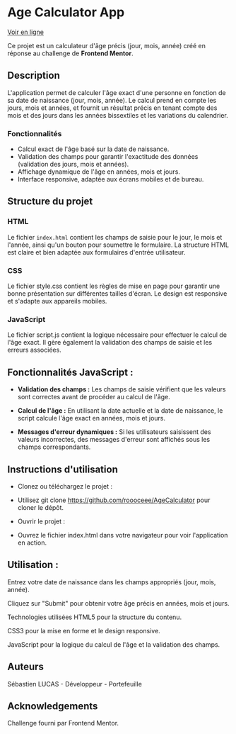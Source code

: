 # Age Calculator App

[Voir en ligne](https://roooceee.github.io/AgeCalculator/)

Ce projet est un calculateur d'âge précis (jour, mois, année) créé en réponse au challenge de **Frontend Mentor**.

## Description

L'application permet de calculer l'âge exact d'une personne en fonction de sa date de naissance (jour, mois, année). Le calcul prend en compte les jours, mois et années, et fournit un résultat précis en tenant compte des mois et des jours dans les années bissextiles et les variations du calendrier.

### Fonctionnalités

- Calcul exact de l'âge basé sur la date de naissance.
- Validation des champs pour garantir l'exactitude des données (validation des jours, mois et années).
- Affichage dynamique de l'âge en années, mois et jours.
- Interface responsive, adaptée aux écrans mobiles et de bureau.

## Structure du projet

### HTML

Le fichier `index.html` contient les champs de saisie pour le jour, le mois et l'année, ainsi qu'un bouton pour soumettre le formulaire. La structure HTML est claire et bien adaptée aux formulaires d'entrée utilisateur.

### CSS
Le fichier style.css contient les règles de mise en page pour garantir une bonne présentation sur différentes tailles d'écran. Le design est responsive et s'adapte aux appareils mobiles.

### JavaScript
Le fichier script.js contient la logique nécessaire pour effectuer le calcul de l'âge exact. Il gère également la validation des champs de saisie et les erreurs associées.

## Fonctionnalités JavaScript :

- **Validation des champs :** Les champs de saisie vérifient que les valeurs sont correctes avant de procéder au calcul de l'âge.

- **Calcul de l'âge :** En utilisant la date actuelle et la date de naissance, le script calcule l'âge exact en années, mois et jours.

- **Messages d'erreur dynamiques :** Si les utilisateurs saisissent des valeurs incorrectes, des messages d'erreur sont affichés sous les champs correspondants.

## Instructions d'utilisation

- Clonez ou téléchargez le projet :

- Utilisez git clone https://github.com/roooceee/AgeCalculator pour cloner le dépôt.

- Ouvrir le projet :

- Ouvrez le fichier index.html dans votre navigateur pour voir l'application en action.

## Utilisation :

Entrez votre date de naissance dans les champs appropriés (jour, mois, année).

Cliquez sur "Submit" pour obtenir votre âge précis en années, mois et jours.

Technologies utilisées
HTML5 pour la structure du contenu.

CSS3 pour la mise en forme et le design responsive.

JavaScript pour la logique du calcul de l'âge et la validation des champs.

## Auteurs
Sébastien LUCAS - Développeur - Portefeuille

## Acknowledgements
Challenge fourni par Frontend Mentor.
